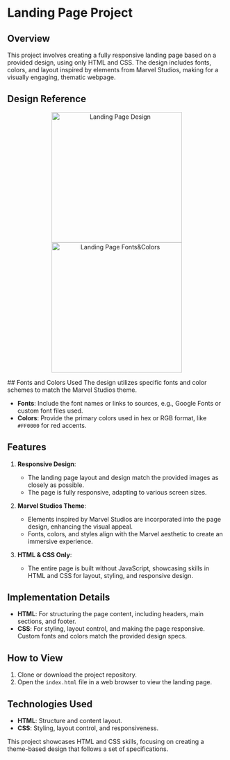 # Landing Page Project

## Overview
This project involves creating a fully responsive landing page based on a provided design, using only HTML and CSS. The design includes fonts, colors, and layout inspired by elements from Marvel Studios, making for a visually engaging, thematic webpage.

## Design Reference
<p style="text-align: center;">
<img src="https://cdn.statically.io/gh/TheOdinProject/curriculum/81a5d553f4073e593d23a6ab00d50eef8620796d/foundations/html_css/project/imgs/01.png" alt="Landing Page Design" width="300">
<img src="https://cdn.statically.io/gh/TheOdinProject/curriculum/a38403e7d81cc8305af16ac48985cfbde87834d6/foundations/html_css/flexbox/project-landing-page/imgs/02.png" alt="Landing Page Fonts&Colors" width="300">
</p>
## Fonts and Colors Used
The design utilizes specific fonts and color schemes to match the Marvel Studios theme.

- **Fonts**: Include the font names or links to sources, e.g., Google Fonts or custom font files used.
- **Colors**: Provide the primary colors used in hex or RGB format, like `#FF0000` for red accents.

## Features
1. **Responsive Design**:
   - The landing page layout and design match the provided images as closely as possible.
   - The page is fully responsive, adapting to various screen sizes.

2. **Marvel Studios Theme**:
   - Elements inspired by Marvel Studios are incorporated into the page design, enhancing the visual appeal.
   - Fonts, colors, and styles align with the Marvel aesthetic to create an immersive experience.

3. **HTML & CSS Only**:
   - The entire page is built without JavaScript, showcasing skills in HTML and CSS for layout, styling, and responsive design.

## Implementation Details
- **HTML**: For structuring the page content, including headers, main sections, and footer.
- **CSS**: For styling, layout control, and making the page responsive. Custom fonts and colors match the provided design specs.

## How to View
1. Clone or download the project repository.
2. Open the `index.html` file in a web browser to view the landing page.

## Technologies Used
- **HTML**: Structure and content layout.
- **CSS**: Styling, layout control, and responsiveness.

This project showcases HTML and CSS skills, focusing on creating a theme-based design that follows a set of specifications.

